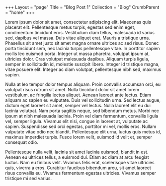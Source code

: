 +++
Layout = "page"
Title = "Blog Post 1"
Collection = "Blog"
CrumbParent = "home"
+++

Lorem ipsum dolor sit amet, consectetur adipiscing elit. Maecenas quis placerat elit. Pellentesque metus turpis, egestas
sed enim eget, condimentum tincidunt eros. Vestibulum diam tellus, malesuada id varius sed, dapibus vel massa. Duis
vitae aliquet erat. Mauris a tristique urna. Phasellus sit amet justo sit amet magna ornare ultrices ac sed risus. Donec
porta tincidunt sem, nec lacinia turpis pellentesque vitae. In porttitor sapien mollis leo euismod porta. Integer ut
massa pharetra, volutpat ipsum at, ultricies dolor. Cras volutpat malesuada dapibus. Aliquam turpis ligula, semper in
sollicitudin id, molestie suscipit libero. Integer id tristique magna, vitae posuere elit. Integer ac diam volutpat,
pellentesque nibh sed, maximus sapien.

Nulla at leo tempor dolor tempus aliquam. Proin convallis accumsan orci, eu volutpat risus rutrum sit amet. Nulla
tincidunt dolor sit amet lorem vestibulum, ac fringilla lectus aliquet. Aenean laoreet ante lectus. Etiam aliquam ac
sapien eu vulputate. Duis vel sollicitudin urna. Sed lectus augue, dictum eget laoreet sit amet, semper vel lectus.
Nulla laoreet elit eu dui lacinia volutpat. Nam porta sagittis neque, sed bibendum metus. Morbi nec ipsum at nibh
malesuada lacinia. Proin vel diam fermentum, convallis ligula vel, semper ligula. Vivamus elit nisi, congue in laoreet
at, vulputate ac sapien. Suspendisse sed orci egestas, porttitor mi vel, mollis eros. Nullam vulputate vitae odio nec
blandit. Pellentesque elit urna, luctus quis metus id, maximus imperdiet turpis. Fusce lorem velit, euismod id velit et,
semper consequat odio.

Pellentesque nulla velit, lacinia sit amet lacinia euismod, blandit in est. Aenean eu ultrices tellus, a euismod dui.
Etiam ac diam at arcu feugiat luctus. Nam eu finibus velit. Vivamus felis erat, scelerisque vitae ultricies quis,
viverra a eros. Curabitur faucibus bibendum arcu, sit amet laoreet risus convallis eu. Vivamus fermentum egestas
ultricies. Vivamus semper tristique mi sed varius.
